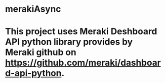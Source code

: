 ﻿# merakiAsync
# This project uses Meraki Deshboard API python library provides by Meraki github on https://github.com/meraki/dashboard-api-python.
